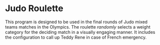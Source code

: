 # Judo Roulette
This program is designed to be used in the final rounds of Judo mixed teams matches in the Olympics. The roulette _randomly_ selects a weight category for the deciding match in a visually engaging manner. It includes the configuration to call up Teddy Rene in case of French emergency.
